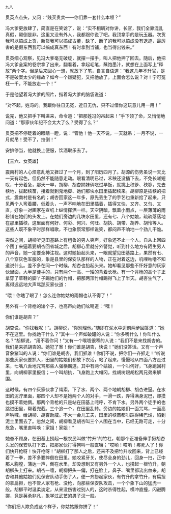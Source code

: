     九八 

   贯英点点头，又问：“贱买贵卖——你们靠一套什么本领？”

   冯大爹更放肆了，简直是在笑谑了，说：“实不相瞒对你讲，长官，我们全靠混乱真假，颠倒是非。这里又没有外人，我都跟你说了吧。我顶拿手的是玩玉器。次货我可以搞成上货，新货我可以搞成古董，缺了、断了的我可以搞成没有退迹，最厉害的是假东西我可以搞成真东西！有时拿到当铺，也当得出钱来。”

   贯英细心观察，见冯大爹毫无破绽，就摆一摆手，叫人把他押了回去。随后，他把冯大爹全案的卷宗拿了出来，翻看着，拿起毛笔，蘸饱墨汁，就想在上面写上“释放”两个字。但是后来回心一想，就放下了笔，自言自语道：“我这几年不升官，是不是破案太少的缘故？如今一个嫌疑犯，又把他放了。上面会怎么说？对！宁可冤枉一千，不能放走一个！”

   于是他望着冯大爹的照片，指着冯大爹的脑袋说道：

   “对不起，姓冯的。我跟你往日无冤，近日无仇，只不过借你这玩意儿用一用！”

   说完，他又把手下叫进来，命令道：“把那姓冯的吊起来！”手下领了命，又悄悄地问道：“那家伙年纪不会太大了么？受得了么？”

   贯英把不停眨着的眼睛一瞪，说：“管他！他一天不说，一天就吊；一月不说，一月就吊！受不了，拉倒！”

   安排停当，他就换上便服，饮酒取乐去了。

   【三六、女英雄】

   震南村的人心烦意乱地又捱过了一个月，到了阳历四月了。胡源的伤势虽说一天比一天有起色，但仍然不能随意走动。眼看清明已过，禾秧还没插下去，不免长嗟短叹，十分着急，那天一早，胡柳、胡杏姊妹俩吃过早饭，就挑上秧箩、秧篸，先去秧地，拔起秧苗，接着就到鬼地脚、她们那块水田里插起秧来。胡柳原是插秧的把式，震南村是有名的；胡杏回家这一年多，原先丢生了的手艺也重新拾了起来。只见两个人弯着腰，低着头，一声不响地在田里插着，插得又快、又齐、又匀、又直，好象一对画家在宣纸上纵情挥洒一样。天空阴暗，飘着小雨点，一层薄薄的雨粉铺在她们的头发上。在她们旁边的几块水田里，还有七、八个姑娘，疏疏落落地在那里插秧，这里面有何好、何彩、何兴、何旺、胡执、胡带、胡养、胡怜等人。这些人既不象平时那样唱歌，不也象惯常那样说笑，都闷声不响地一个劲儿干诡。

   突然之间，胡柳听见田基路上有粗鲁的男人笑声，好象还不止一个人。自从上回四个团丁来逼着要胡杏回省城之后，胡柳心里就分外警觉，听到什么地方有陌生男人的声音，她一定要全神注视。这时她抬起头来，一眼就望见田基路上，果然有七、八个穿灰色军服的，象是县里的保安队那样的人物，正在对着这边，叽哩咕噜不知道说什么。差不多在同一个时候，胡杏也抬起头来。她却看见那些不怀好意的灰家伙里面，大半是徒手的，只有两个一高、一矮的背着长枪。有一个背枪的高个子正拿穿了草鞋的脚丫子踢她们的竹帽，把那两顶竹帽踢得飞上了半天。胡杏生气了，离得远远地大声骂那灰家伙道：

   “喂！你瞎了眼了！怎么连你姑姑的雨帽也认不得了！”

   另外有一个背枪的矮个子，也高声向她们吆喝道：“嘿！

   你们谁是胡杏？”

   胡杏说，“你找我呢！”。胡柳说，“你别理他。”随即在泥水中迈前两步回答道：“她不在这里。你找她干什么？”其中一个声如破罐的人说：“你多嘴什么！你叫什么名？”胡柳说，“用不着你问！”又有一个喉咙很窄的人说：“我们不是来找胡杏的。我们是来抓胡杏的。她犯了案！你们谁是胡杏，快说！”她们没答话。又有一个声音象猪叫的人说：“你们谁是胡杏，我们抓谁！你们不说，把你们一齐抓走！”听说那些灰家伙要抓人，田里的姑娘们都放下农活，站了起来，慢慢地从四面八方走过来，七嘴八舌地咒骂那些人强横霸道。其中有两个姑娘，一个叫何好，飞身跑回村里，向胡柳家里报信；一个叫胡执，飞身跑上大帽冈，找胡树跟胡松两兄弟来解围。

   这时候，有四个灰家伙拿了绳索，下了水、两个、两个地朝胡柳、胡杏进逼。在水田的泥泞里面，那四个人却不是她两个人的对手，一滑一跌，弄得满身泥巴，却摸也摸不着她俩。那两个背枪的只是站在田基上咤呼，不肯下水。另外两个徒手的也跳进田里，帮着兜截。三个追一个，在田里乱转。旁边的姑娘们一面咒骂，一面高声呐喊，给胡柳、胡杏助威。不大一会儿工夫，田里的秧苗都叫踩得稀巴烂，陷到泥土里面去了。忽然之间，胡柳看见胡杏叫三个人围在当中，已经无路可走，十分危急，嘴里直叫唤：家姐！家姐！”

   她奋不顾身，在田基上捞起一根农民叫做“竹升”的竹杠，朝那个正准备伸手揪胡杏头发的保安队打下去，把那家伙打得狗叫一般直嚷；“哎哟！哎哟！疼死人了！你们快开枪呀！快开枪呀！”胡柳打了那人之后，还来不及把竹升收回来，背上已经着了一拳，差不多要摔倒在田里。她咬紧牙关，使尽全身的劲儿，回身一扫，正中那人胸膛，蒲达一声，倒在水里，却没想到又有另外一个人，也捞起一根竹升，朝胡柳头上打来。胡杏一嚷，胡柳把头一偏，打在脸上，鼻子、嘴里都流出血来。胡杏和其他姑娘们见保安队动手伤了人，便一齐捞起家伙，有竹升的拿竹升，有扁担的拿扁担，也不管人家有枪、没枪，向那些保安队攻击，一个个象下山的猛虎一般。胡柳平时温柔淡定，从来没伤害过别人的，这时杀得性起，横冲直撞，闪避腾挪，竟是英勇非凡，象学过武艺的男子汉一般。

   “你们把人欺负成这个样子，你姑姑跟你拼了！”

